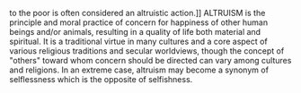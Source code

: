 to the poor is often considered an altruistic action.]] ALTRUISM is the principle and moral practice of concern for happiness of other human beings and/or animals, resulting in a quality of life both material and spiritual. It is a traditional virtue in many cultures and a core aspect of various religious traditions and secular worldviews, though the concept of "others" toward whom concern should be directed can vary among cultures and religions. In an extreme case, altruism may become a synonym of selflessness which is the opposite of selfishness.
